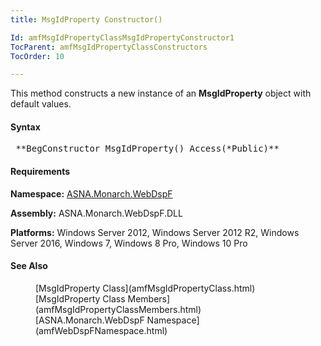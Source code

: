 ```yaml
---
title: MsgIdProperty Constructor()

Id: amfMsgIdPropertyClassMsgIdPropertyConstructor1
TocParent: amfMsgIdPropertyClassConstructors
TocOrder: 10

---
```


This method constructs a new instance of an **MsgIdProperty** object with default values.

#### Syntax
<pre class="prettyprint"> **BegConstructor MsgIdProperty() Access(*Public)** </pre>

<!-- -->

#### Requirements
**Namespace:** [ASNA.Monarch.WebDspF](amfWebDspFNamespace.html)

**Assembly:** ASNA.Monarch.WebDspF.DLL

**Platforms:** Windows Server 2012, Windows Server 2012 R2, Windows Server 2016, Windows 7, Windows 8 Pro, Windows 10 Pro

#### See Also
<dl>
        <dd>[MsgIdProperty Class](amfMsgIdPropertyClass.html)</dd>
        <dd>[MsgIdProperty Class Members](amfMsgIdPropertyClassMembers.html)</dd>
        <dd>[ASNA.Monarch.WebDspF Namespace](amfWebDspFNamespace.html)</dd>
</dl>


